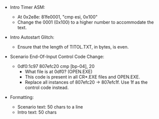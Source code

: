 * Intro Timer ASM:
	* At 0x2e8e: 81fe0001, "cmp esi, 0x100"
	* Change the 0001 (0x100) to a higher number to accommodate the text.

* Intro Autostart Glitch:
	* Ensure that the length of TITOL.TXT, in bytes, is even.

* Scenario End-Of-Input Control Code Change:
	* 0df0:1c97 807efc20 cmp [bp-04], 20
		* What file is at 0df0? (OPEN.EXE)
		* This code is present in all CR*.EXE files and OPEN.EXE.
		* Replace all instances of 807efc20 -> 807efc1f. Use 1f as the control code instead.

* Formatting:
	* Scenario text: 50 chars to a line
	* Intro text: 50 chars